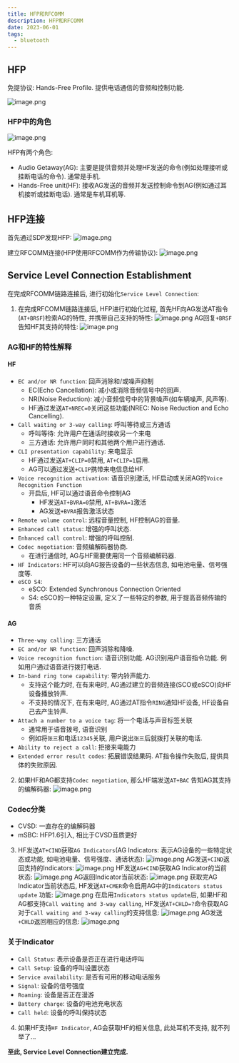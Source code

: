 ```yaml
---
title: HFP和RFCOMM
description: HFP和RFCOMM
date: 2023-06-01
tags:
  - bluetooth
---
```


## HFP
免提协议: Hands-Free Profile. 提供电话通信的音频和控制功能.

![image.png](https://cdn.jsdelivr.net/gh/zabbits/cdn@main/picgo/20230601224759.png)

### HFP中的角色
![image.png](https://cdn.jsdelivr.net/gh/zabbits/cdn@main/picgo/20230601225501.png)

HFP有两个角色:
- Audio Getaway(AG):   主要是提供音频并处理HF发送的命令(例如处理接听或挂断电话的命令). 通常是手机.
- Hands-Free unit(HF):  接收AG发送的音频并发送控制命令到AG(例如通过耳机接听或挂断电话). 通常是车机耳机等.


## HFP连接
首先通过SDP发现HFP:
![image.png](https://cdn.jsdelivr.net/gh/zabbits/cdn@main/picgo/20230604230806.png)

建立RFCOMM连接(HFP使用RFCOMM作为传输协议):
![image.png](https://cdn.jsdelivr.net/gh/zabbits/cdn@main/picgo/20230604230844.png)

## Service Level Connection Establishment 
在完成RFCOMM链路连接后, 进行初始化`Service Level Connection`:
1. 在完成RFCOMM链路连接后, HFP进行初始化过程, 首先HF向AG发送AT指令(`AT+BRSF`)检索AG的特性, 并携带自己支持的特性:
![image.png](https://cdn.jsdelivr.net/gh/zabbits/cdn@main/picgo/20230605225211.png)
  AG回复`+BRSF`告知HF其支持的特性:
![image.png](https://cdn.jsdelivr.net/gh/zabbits/cdn@main/picgo/20230605230318.png)
### AG和HF的特性解释
#### HF
- `EC and/or NR function`: 回声消除和/或噪声抑制
    - EC(Echo Cancellation): 减小或消除音频信号中的回声.
    - NR(Noise Reduction): 减小音频信号中的背景噪声(如车辆噪声, 风声等).
    - HF通过发送`AT+NREC=0`关闭这些功能(NREC: Noise Reduction and Echo Cancelling).
- `Call waiting or 3-way calling`: 呼叫等待或三方通话
    - 呼叫等待: 允许用户在通话时接收另一个来电
    - 三方通话: 允许用户同时和其他两个用户进行通话.
- `CLI presentation capability`: 来电显示
    - HF通过发送`AT+CLIP=0`禁用, `AT+CLIP=1`启用.
    - AG可以通过发送`+CLIP`携带来电信息给HF.
- `Voice recognition activation`: 语音识别激活, HF启动或关闭AG的`Voice Recognition Function`
    - 开启后, HF可以通过语音命令控制AG
	  - HF发送`AT+BVRA=0`禁用, `AT+BVRA=1`激活
	  - AG发送`+BVRA`报告激活状态
- `Remote volume control`: 远程音量控制, HF控制AG的音量.
- `Enhanced call status`: 增强的呼叫状态.
- `Enhanced call control`: 增强的呼叫控制.
- `Codec negotiation`: 音频编解码器协商.
    - 在进行通信时, AG与HF需要使用同一个音频编解码器.
- `HF Indicators`: HF可以向AG报告设备的一些状态信息, 如电池电量、信号强度等.
- `eSCO S4`: 
    - eSCO: Extended Synchronous Connection Oriented
    - S4: eSCO的一种特定设置, 定义了一些特定的参数, 用于提高音频传输的音质

#### AG
- `Three-way calling`: 三方通话
- `EC and/or NR function`: 回声消除和降噪.
- `Voice recognition function`: 语音识别功能. AG识别用户语音指令功能. 例如用户通过语音进行拨打电话.
- `In-band ring tone capability`: 带内铃声能力.
    - 支持这个能力时, 在有来电时, AG通过建立的音频连接(SCO或eSCO)向HF设备播放铃声.
    - 不支持的情况下, 在有来电时, AG通过AT指令`RING`通知HF设备, HF设备自己去产生铃声.
- `Attach a number to a voice tag`: 将一个电话与声音标签关联
    - 通常用于语音拨号, 语音识别
    - 例如将`张三`和电话`12345`关联, 用户说出`张三`后就拨打关联的电话.
- `Ability to reject a call`: 拒接来电能力
- `Extended error result codes`: 拓展错误结果码. AT指令操作失败后, 提供具体的失败原因.


2. 如果HF和AG都支持`Codec negotiation`, 那么HF端发送`AT+BAC` 告知AG其支持的编解码器:
![image.png](https://cdn.jsdelivr.net/gh/zabbits/cdn@main/picgo/20230605231014.png)
### Codec分类
- CVSD: 一直存在的编解码器
- mSBC: HFP1.6引入, 相比于CVSD音质更好

3. HF发送`AT+CIND`获取`AG Indicators`(AG Indicators: 表示AG设备的一些特定状态或功能, 如电池电量、信号强度、通话状态):
![image.png](https://cdn.jsdelivr.net/gh/zabbits/cdn@main/picgo/20230605231702.png)
  AG发送`+CIND`返回支持的Indicators:
  ![image.png](https://cdn.jsdelivr.net/gh/zabbits/cdn@main/picgo/20230605231843.png)
  HF发送`AG+CIND`获取AG Indicator的当前状态:
  ![image.png](https://cdn.jsdelivr.net/gh/zabbits/cdn@main/picgo/20230605232706.png)
  AG返回Indicator当前状态:
  ![image.png](https://cdn.jsdelivr.net/gh/zabbits/cdn@main/picgo/20230605232831.png)
  获取完AG Indicator当前状态后, HF发送`AT+CMER`命令启用AG中的`Indicators status update` 功能:
  ![image.png](https://cdn.jsdelivr.net/gh/zabbits/cdn@main/picgo/20230605233505.png)
  在启用`Indicators status update`后, 如果HF和AG都支持`Call waiting and 3-way calling`, HF发送`AT+CHLD=?`命令获取AG对于`Call waiting and 3-way calling`的支持信息:
  ![image.png](https://cdn.jsdelivr.net/gh/zabbits/cdn@main/picgo/20230605234112.png)
  AG发送`+CHLD`返回相应的信息:
  ![image.png](https://cdn.jsdelivr.net/gh/zabbits/cdn@main/picgo/20230605234152.png)
### 关于Indicator
- `Call Status`: 表示设备是否正在进行电话呼叫
- `Call Setup`: 设备的呼叫设置状态
- `Service availability`: 是否有可用的移动电话服务
- `Signal`: 设备的信号强度
- `Roaming`: 设备是否正在漫游
- `Battery charge`: 设备的电池充电状态
- `Call held`: 设备的呼叫保持状态


  
4. 如果HF支持`HF Indicator`, AG会获取HF的相关信息, 此处耳机不支持, 就不列举了...

**至此,  Service Level Connection建立完成.**

